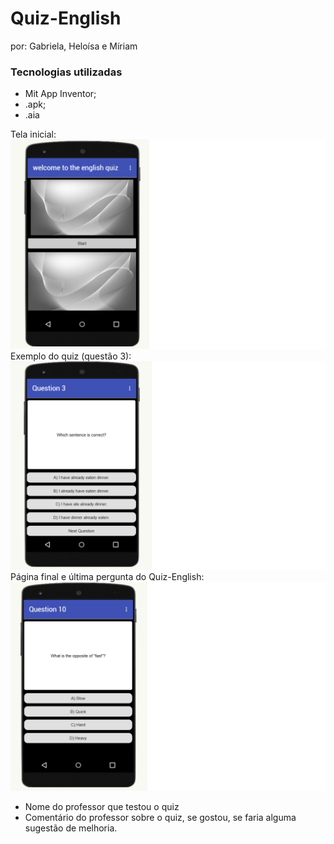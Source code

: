 # Quiz-English
por: Gabriela, Heloísa e Míriam

### Tecnologias utilizadas
- Mit App Inventor;
- .apk;
- .aia

Tela inicial:
<img src="tela inicial.png" alt="Texto Alternativo">
Exemplo do quiz (questão 3):
<img src="exemplo.png" alt="Texto Alternativo">
Página final e última pergunta do Quiz-English:
<img src="ultimapag.png" alt="Texto Alternativo">

- Nome do professor que testou o quiz
- Comentário do professor sobre o quiz, se gostou, se faria alguma sugestão de melhoria.
